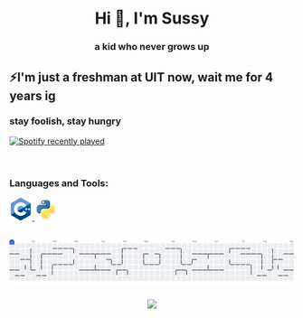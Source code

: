 <h1 align="center">Hi 👋, I'm Sussy</h1>
<h3 align="center">a kid who never grows up</h3>

⚡**I'm just a freshman at UIT now, wait me for 4 years ig**
---
<h3 align="left">stay foolish, stay hungry</h3>
<p align="left">
</p>

<div align="left">
  <a href="https://open.spotify.com/user/31rsru3dr4cpgbpbekn4tot7t2jy">
    <img src="https://spotify-recently-played-readme.vercel.app/api?user=31rsru3dr4cpgbpbekn4tot7t2jy&count=1" alt="Spotify recently played"  />
  </a>
</div>

<br/>

#

<h3 align="left">Languages and Tools:</h3>
<p align="left"> <a href="https://www.w3schools.com/cpp/" target="_blank" rel="noreferrer"> <img src="https://raw.githubusercontent.com/devicons/devicon/master/icons/cplusplus/cplusplus-original.svg" alt="cplusplus" width="40" height="40"/> </a> <a href="https://www.python.org" target="_blank" rel="noreferrer"> <img src="https://raw.githubusercontent.com/devicons/devicon/master/icons/python/python-original.svg" alt="python" width="40" height="40"/> </a> </p>
<br/>
<picture>
  <source media="(prefers-color-scheme: dark)" srcset="https://raw.githubusercontent.com/SussySuspector/SussySuspector/output/pacman-contribution-graph-dark.svg">
  <source media="(prefers-color-scheme: light)" srcset="https://raw.githubusercontent.com/SussySuspector/SussySuspector/output/pacman-contribution-graph.svg">
  <img alt="pacman contribution graph" src="https://raw.githubusercontent.com/SussySuspector/SussySuspector/output/pacman-contribution-graph.svg">
</picture>




###

<div align="center">
  <img src="https://visitor-badge.laobi.icu/badge?page_id=SussySuspector.SussySuspector&"  />
</div>

###
